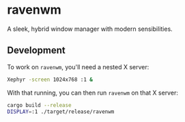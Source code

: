 # ravenwm

A sleek, hybrid window manager with modern sensibilities.

## Development

To work on `ravenwm`, you'll need a nested X server:

```sh
Xephyr -screen 1024x768 :1 &
```

With that running, you can then run `ravenwm` on that X server:

```sh
cargo build --release
DISPLAY=:1 ./target/release/ravenwm
```
